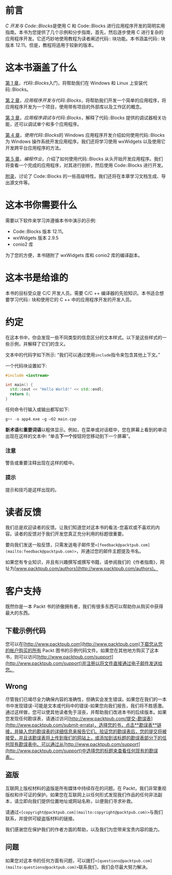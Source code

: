 # 前言

*C 开发与 Code::Blocks*是使用 C 和 Code::Blocks 进行应用程序开发的简明实用指南。本书为您提供了几个示例和分步指南，首先，然后逐步使用 C 进行复杂的应用程序开发。它还巧妙地使用教程为读者阐述代码:: 块功能。本书涵盖代码:: 块版本 12.11。但是，教程将适用于较新的版本。

# 这本书涵盖了什么

[第 1 章](1.html "Chapter 1. Getting Started with Code::Blocks")，*代码::Blocks*入门，将帮助我们在 Windows 和 Linux 上安装代码::Blocks。

[第 2 章](2.html "Chapter 2. App Development with Code::Blocks")，*应用程序开发与代码::Blocks*，将帮助我们开发一个简单的应用程序，将应用程序开发为一个项目，使用带有项目的外部库以及工作区的概念。

[第 3 章](3.html "Chapter 3. App Debugging with Code::Blocks")，*应用程序调试与代码::Blocks*，解释了代码::Blocks 提供的调试器相关功能，还可以调试单个和多个应用程序。

[第 4 章](4.html "Chapter 4. Windows App Development with Code::Blocks")，*使用代码::Blocks*的 Windows 应用程序开发介绍如何使用代码::Blocks 为 Windows 操作系统开发应用程序。我们还将学习使用 wxWidgets 以及使用它开发跨平台应用程序的方法。

[第 5 章](5.html "Chapter 5. Programming Assignment")，*编程作业*，介绍了如何使用代码::Blocks 从头开始开发应用程序。我们将查看一个完成的应用程序，对其进行剖析，然后使用 Code::Blocks 进行开发。

[附录](6.html "Appendix A. Appendix")，讨论了 Code::Blocks 的一些高级特性。我们还将在本章学习文档生成、导出源文件等。

# 这本书你需要什么

需要以下软件来学习并遵循本书中演示的示例:

*   Code::Blocks 版本 12.11。
*   wxWidgets 版本 2.9.5
*   conio2 库

为了您的方便，本书随附了 wxWidgets 库和 conio2 库的编译副本。

# 这本书是给谁的

本书的目标受众是 C/C 开发人员。需要 C/C ++ 编译器的先验知识。本书适合想要学习代码:: 块和使用它的 C ++ 中的应用程序开发的开发人员。

# 约定

在这本书中，你会发现一些不同类型的信息区分的文本样式。以下是这些样式的一些示例，并解释了它们的含义。

文本中的代码字如下所示: “我们可以通过使用`include`指令来包含其他上下文。”

一个代码块设置如下:

```cpp
#include <iostream>

int main() {
  std::cout << "Hello World!" << std::endl;
  return 0;
}
```

任何命令行输入或输出都写如下:

```cpp
g++ -o app4.exe –g –O2 main.cpp

```

**新术语**和**重要词语**以粗体显示。例如，在菜单或对话框中，您在屏幕上看到的单词出现在这样的文本中: “单击**下一个**按钮将您移动到下一个屏幕”。

### 注意

警告或重要注释出现在这样的框中。

### 提示

提示和技巧是这样出现的。

# 读者反馈

我们总是欢迎读者的反馈。让我们知道您对这本书的看法-您喜欢或不喜欢的内容。读者的反馈对于我们开发您真正充分利用的标题很重要。

要向我们发送一般反馈，只需发送电子邮件至`<[feedback@packtpub.com](mailto:feedback@packtpub.com)>`，并通过您的邮件主题提及书名。

如果您有专业知识，并且有兴趣撰写或撰写书籍，请参阅我们的《作者指南》，网址为[www.packtpub.com/authors](http://www.packtpub.com/authors)。

# 客户支持

既然你是一本 Packt 书的骄傲拥有者，我们有很多东西可以帮助你从购买中获得最大的东西。

## 下载示例代码

您可以在[http://www.packtpub.com](http://www.packtpub.com)下载您从您的帐户购买的所有 Packt 图书的示例代码文件。如果您在其他地方购买了这本书，则可以访问[http://www.packtpub.com/support](http://www.packtpub.com/support)并注册以将文件直接通过电子邮件发送给您。

## Wrong

尽管我们已竭尽全力确保内容的准确性，但确实会发生错误。如果您在我们的一本书中发现错误-可能是文本或代码中的错误-如果您向我们报告，我们将不胜感激。通过这样做，您可以使其他读者免于沮丧，并帮助我们改进本书的后续版本。如果您发现任何勘误表，请通过访问[http://www.packtpub.com/提交-勘误表](http://www.packtpub.com/submit-errata)，选择您的书，点击**勘误表**链接，并输入您的勘误表的详细信息来报告它们。验证您的勘误表后，您的提交将被接受，并且该勘误表将上传到我们的网站上，或添加到该标题的勘误表部分下的任何现有勘误表中。可以通过从[http://www.packtpub.com/support](http://www.packtpub.com/support)中选择您的标题来查看任何现有的勘误表。

## 盗版

互联网上版权材料的盗版是所有媒体中持续存在的问题。在 Packt，我们非常重视版权和许可证的保护。如果您在互联网上以任何形式发现我们作品的任何非法副本，请立即向我们提供位置地址或网站名称，以便我们寻求补救。

请通过`<[copyright@packtpub.com](mailto:copyright@packtpub.com)>`与我们联系，并提供可疑盗版材料的链接。

我们感谢您在保护我们的作者方面的帮助，以及我们为您带来宝贵内容的能力。

## 问题

如果您对这本书的任何方面有问题，可以拨打`<[questions@packtpub.com](mailto:questions@packtpub.com)>`联系我们，我们会尽最大努力解决。